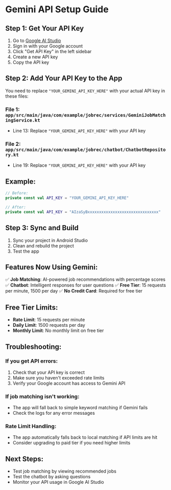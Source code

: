 # Gemini API Setup Guide

## Step 1: Get Your API Key

1. Go to [Google AI Studio](https://aistudio.google.com/)
2. Sign in with your Google account
3. Click "Get API Key" in the left sidebar
4. Create a new API key
5. Copy the API key

## Step 2: Add Your API Key to the App

You need to replace `"YOUR_GEMINI_API_KEY_HERE"` with your actual API key in these files:

### File 1: `app/src/main/java/com/example/jobrec/services/GeminiJobMatchingService.kt`
- Line 13: Replace `"YOUR_GEMINI_API_KEY_HERE"` with your API key

### File 2: `app/src/main/java/com/example/jobrec/chatbot/ChatbotRepository.kt`
- Line 19: Replace `"YOUR_GEMINI_API_KEY_HERE"` with your API key

## Example:
```kotlin
// Before:
private const val API_KEY = "YOUR_GEMINI_API_KEY_HERE"

// After:
private const val API_KEY = "AIzaSyBxxxxxxxxxxxxxxxxxxxxxxxxxxxxxxx"
```

## Step 3: Sync and Build

1. Sync your project in Android Studio
2. Clean and rebuild the project
3. Test the app

## Features Now Using Gemini:

✅ **Job Matching**: AI-powered job recommendations with percentage scores
✅ **Chatbot**: Intelligent responses for user questions
✅ **Free Tier**: 15 requests per minute, 1500 per day
✅ **No Credit Card**: Required for free tier

## Free Tier Limits:
- **Rate Limit**: 15 requests per minute
- **Daily Limit**: 1500 requests per day
- **Monthly Limit**: No monthly limit on free tier

## Troubleshooting:

### If you get API errors:
1. Check that your API key is correct
2. Make sure you haven't exceeded rate limits
3. Verify your Google account has access to Gemini API

### If job matching isn't working:
- The app will fall back to simple keyword matching if Gemini fails
- Check the logs for any error messages

### Rate Limit Handling:
- The app automatically falls back to local matching if API limits are hit
- Consider upgrading to paid tier if you need higher limits

## Next Steps:
- Test job matching by viewing recommended jobs
- Test the chatbot by asking questions
- Monitor your API usage in Google AI Studio
